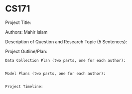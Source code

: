 # CS171
Project Title: 


Authors:
Mahir Islam

Description of Question and Research Topic (5 Sentences):


Project Outline/Plan:


	Data Collection Plan (two parts, one for each author):

	
	Model Plans (two parts, one for each author):

	
	Project Timeline:
	